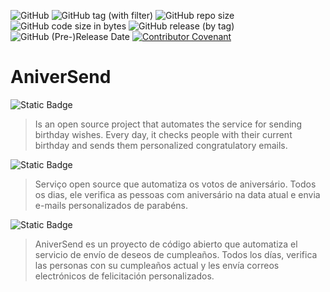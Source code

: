 ![GitHub](https://img.shields.io/github/license/lewoaragao/AniverSend?color=blue)
![GitHub tag (with filter)](https://img.shields.io/github/v/tag/lewoaragao/AniverSend?color=blue)
![GitHub repo size](https://img.shields.io/github/repo-size/lewoaragao/AniverSend?color=blue)
![GitHub code size in bytes](https://img.shields.io/github/languages/code-size/lewoaragao/AniverSend?color=blue)
![GitHub release (by tag)](https://img.shields.io/github/downloads/lewoaragao/AniverSend/v1.0.0/total?color=blue)
![GitHub (Pre-)Release Date](https://img.shields.io/github/release-date-pre/lewoaragao/AniverSend?color=blue)
[![Contributor Covenant](https://img.shields.io/badge/Contributor%20Covenant-2.1-4baaaa.svg?color=blue)](code_of_conduct.md)

# AniverSend

![Static Badge](https://img.shields.io/badge/English-red?style=for-the-badge)
> Is an open source project that automates the service for sending birthday wishes. Every day, it checks people with their current birthday and sends them personalized congratulatory emails.

![Static Badge](https://img.shields.io/badge/Portugu%C3%AAs-green?style=for-the-badge)
> Serviço open source que automatiza os votos de aniversário. Todos os dias, ele verifica as pessoas com aniversário na data atual e envia e-mails personalizados de parabéns.

![Static Badge](https://img.shields.io/badge/Espa%C3%B1ol-orange?style=for-the-badge)
> AniverSend es un proyecto de código abierto que automatiza el servicio de envío de deseos de cumpleaños. Todos los días, verifica las personas con su cumpleaños actual y les envía correos electrónicos de felicitación personalizados.

